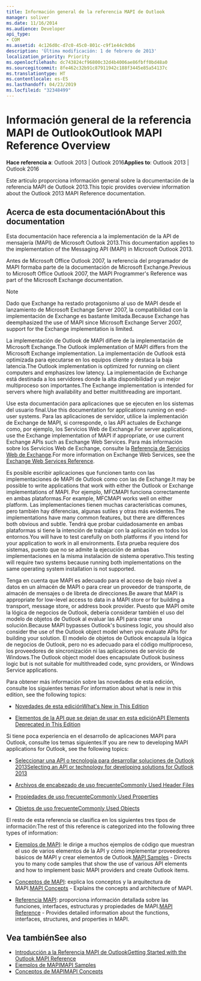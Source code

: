 ```yaml
---
title: Información general de la referencia MAPI de Outlook
manager: soliver
ms.date: 11/16/2014
ms.audience: Developer
api_type:
- COM
ms.assetid: 4c126d0c-d7c0-45c0-801c-c9f1e44c9db6
description: 'Última modificación: 1 de febrero de 2013'
localization_priority: Priority
ms.openlocfilehash: dc743824cf96800c32d4b4006ae86fbff0bd48a0
ms.sourcegitcommit: 8fe462c32b91c87911942c188f3445e85a54137c
ms.translationtype: HT
ms.contentlocale: es-ES
ms.lasthandoff: 04/23/2019
ms.locfileid: "32348499"
---
```

# <a name="outlook-mapi-reference-overview"></a><span data-ttu-id="beff0-103">Información general de la referencia MAPI de Outlook</span><span class="sxs-lookup"><span data-stu-id="beff0-103">Outlook MAPI Reference Overview</span></span>

<span data-ttu-id="beff0-104">**Hace referencia a**: Outlook 2013 | Outlook 2016</span><span class="sxs-lookup"><span data-stu-id="beff0-104">**Applies to**: Outlook 2013 | Outlook 2016</span></span> 
  
<span data-ttu-id="beff0-105">Este artículo proporciona información general sobre la documentación de la referencia MAPI de Outlook 2013.</span><span class="sxs-lookup"><span data-stu-id="beff0-105">This topic provides overview information about the Outlook 2013 MAPI Reference documentation.</span></span>
  
## <a name="about-this-documentation"></a><span data-ttu-id="beff0-106">Acerca de esta documentación</span><span class="sxs-lookup"><span data-stu-id="beff0-106">About this documentation</span></span>

<span data-ttu-id="beff0-107">Esta documentación hace referencia a la implementación de la API de mensajería (MAPI) de Microsoft Outlook 2013.</span><span class="sxs-lookup"><span data-stu-id="beff0-107">This documentation applies to the implementation of the Messaging API (MAPI) in Microsoft Outlook 2013.</span></span> 
  
<span data-ttu-id="beff0-108">Antes de Microsoft Office Outlook 2007, la referencia del programador de MAPI formaba parte de la documentación de Microsoft Exchange.</span><span class="sxs-lookup"><span data-stu-id="beff0-108">Previous to Microsoft Office Outlook 2007, the MAPI Programmer's Reference was part of the Microsoft Exchange documentation.</span></span>
  
> [!NOTE]
> <span data-ttu-id="beff0-109">Dado que Exchange ha restado protagonismo al uso de MAPI desde el lanzamiento de Microsoft Exchange Server 2007, la compatibilidad con la implementación de Exchange es bastante limitada.</span><span class="sxs-lookup"><span data-stu-id="beff0-109">Because Exchange has deemphasized the use of MAPI since Microsoft Exchange Server 2007, support for the Exchange implementation is limited.</span></span> 
  
<span data-ttu-id="beff0-110">La implementación de Outlook de MAPI difiere de la implementación de Microsoft Exchange.</span><span class="sxs-lookup"><span data-stu-id="beff0-110">The Outlook implementation of MAPI differs from the Microsoft Exchange implementation.</span></span> <span data-ttu-id="beff0-111">La implementación de Outlook está optimizada para ejecutarse en los equipos cliente y destaca la baja latencia.</span><span class="sxs-lookup"><span data-stu-id="beff0-111">The Outlook implementation is optimized for running on client computers and emphasizes low latency.</span></span> <span data-ttu-id="beff0-112">La implementación de Exchange está destinada a los servidores donde la alta disponibilidad y un mejor multiproceso son importantes.</span><span class="sxs-lookup"><span data-stu-id="beff0-112">The Exchange implementation is intended for servers where high availability and better multithreading are important.</span></span>
  
<span data-ttu-id="beff0-113">Use esta documentación para aplicaciones que se ejecuten en los sistemas del usuario final.</span><span class="sxs-lookup"><span data-stu-id="beff0-113">Use this documentation for applications running on end-user systems.</span></span> <span data-ttu-id="beff0-114">Para las aplicaciones de servidor, utilice la implementación de Exchange de MAPI, si corresponde, o las API actuales de Exchange como, por ejemplo, los Servicios Web de Exchange.</span><span class="sxs-lookup"><span data-stu-id="beff0-114">For server applications, use the Exchange implementation of MAPI if appropriate, or use current Exchange APIs such as Exchange Web Services.</span></span> <span data-ttu-id="beff0-115">Para más información sobre los Servicios Web de Exchange, consulte la [Referencia de Servicios Web de Exchange](https://msdn.microsoft.com/library/bb204119.aspx).</span><span class="sxs-lookup"><span data-stu-id="beff0-115">For more information on Exchange Web Services, see the [Exchange Web Services Reference](https://msdn.microsoft.com/library/bb204119.aspx).</span></span>
  
<span data-ttu-id="beff0-116">Es posible escribir aplicaciones que funcionen tanto con las implementaciones de MAPI de Outlook como con las de Exchange.</span><span class="sxs-lookup"><span data-stu-id="beff0-116">It may be possible to write applications that work with either the Outlook or Exchange implementations of MAPI.</span></span> <span data-ttu-id="beff0-117">Por ejemplo, MFCMAPI funciona correctamente en ambas plataformas.</span><span class="sxs-lookup"><span data-stu-id="beff0-117">For example, MFCMAPI works well on either platform.</span></span> <span data-ttu-id="beff0-118">Las implementaciones tienen muchas características comunes, pero también hay diferencias, algunas sutiles y otras más evidentes.</span><span class="sxs-lookup"><span data-stu-id="beff0-118">The implementations have many common features, but there are differences both obvious and subtle.</span></span> <span data-ttu-id="beff0-119">Tendrá que probar cuidadosamente en ambas plataformas si tiene la intención de trabajar con la aplicación en todos los entornos.</span><span class="sxs-lookup"><span data-stu-id="beff0-119">You will have to test carefully on both platforms if you intend for your application to work in all environments.</span></span> <span data-ttu-id="beff0-120">Esta prueba requiere dos sistemas, puesto que no se admite la ejecución de ambas implementaciones en la misma instalación de sistema operativo.</span><span class="sxs-lookup"><span data-stu-id="beff0-120">This testing will require two systems because running both implementations on the same operating system installation is not supported.</span></span>
  
<span data-ttu-id="beff0-121">Tenga en cuenta que MAPI es adecuado para el acceso de bajo nivel a datos en un almacén de MAPI o para crear un proveedor de transporte, de almacén de mensajes o de libreta de direcciones.</span><span class="sxs-lookup"><span data-stu-id="beff0-121">Be aware that MAPI is appropriate for low-level access to data in a MAPI store or for building a transport, message store, or address book provider.</span></span> <span data-ttu-id="beff0-122">Puesto que MAPI omite la lógica de negocios de Outlook, debería considerar también el uso del modelo de objetos de Outlook al evaluar las API para crear una solución.</span><span class="sxs-lookup"><span data-stu-id="beff0-122">Because MAPI bypasses Outlook's business logic, you should also consider the use of the Outlook object model when you evaluate APIs for building your solution.</span></span> <span data-ttu-id="beff0-123">El modelo de objetos de Outlook encapsula la lógica de negocios de Outlook, pero no es adecuado para el código multiproceso, los proveedores de sincronización ni las aplicaciones de servicio de Windows.</span><span class="sxs-lookup"><span data-stu-id="beff0-123">The Outlook object model does encapsulate Outlook business logic but is not suitable for multithreaded code, sync providers, or Windows Service applications.</span></span>
  
<span data-ttu-id="beff0-124">Para obtener más información sobre las novedades de esta edición, consulte los siguientes temas:</span><span class="sxs-lookup"><span data-stu-id="beff0-124">For information about what is new in this edition, see the following topics:</span></span>
  
- [<span data-ttu-id="beff0-125">Novedades de esta edición</span><span class="sxs-lookup"><span data-stu-id="beff0-125">What's New in This Edition</span></span>](what-s-new-in-this-edition.md)
    
- [<span data-ttu-id="beff0-126">Elementos de la API que se dejan de usar en esta edición</span><span class="sxs-lookup"><span data-stu-id="beff0-126">API Elements Deprecated in This Edition</span></span>](api-elements-deprecated-in-this-edition.md)
    
<span data-ttu-id="beff0-127">Si tiene poca experiencia en el desarrollo de aplicaciones MAPI para Outlook, consulte los temas siguientes:</span><span class="sxs-lookup"><span data-stu-id="beff0-127">If you are new to developing MAPI applications for Outlook, see the following topics:</span></span>
  
- [<span data-ttu-id="beff0-128">Seleccionar una API o tecnología para desarrollar soluciones de Outlook 2013</span><span class="sxs-lookup"><span data-stu-id="beff0-128">Selecting an API or technology for developing solutions for Outlook 2013</span></span>](https://msdn.microsoft.com/library/jj900714.aspx)
    
- [<span data-ttu-id="beff0-129">Archivos de encabezado de uso frecuente</span><span class="sxs-lookup"><span data-stu-id="beff0-129">Commonly Used Header Files</span></span>](commonly-used-header-files.md)
    
- [<span data-ttu-id="beff0-130">Propiedades de uso frecuente</span><span class="sxs-lookup"><span data-stu-id="beff0-130">Commonly Used Properties</span></span>](commonly-used-properties.md)
    
- [<span data-ttu-id="beff0-131">Objetos de uso frecuente</span><span class="sxs-lookup"><span data-stu-id="beff0-131">Commonly Used Objects</span></span>](commonly-used-objects.md)
    
<span data-ttu-id="beff0-132">El resto de esta referencia se clasifica en los siguientes tres tipos de información:</span><span class="sxs-lookup"><span data-stu-id="beff0-132">The rest of this reference is categorized into the following three types of information:</span></span>
  
- <span data-ttu-id="beff0-133">[Ejemplos de MAPI](mapi-samples.md): le dirige a muchos ejemplos de código que muestran el uso de varios elementos de la API y cómo implementar proveedores básicos de MAPI y crear elementos de Outlook.</span><span class="sxs-lookup"><span data-stu-id="beff0-133">[MAPI Samples](mapi-samples.md) - Directs you to many code samples that show the use of various API elements and how to implement basic MAPI providers and create Outlook items.</span></span> 
    
- <span data-ttu-id="beff0-134">[Conceptos de MAPI](mapi-concepts.md): explica los conceptos y la arquitectura de MAPI.</span><span class="sxs-lookup"><span data-stu-id="beff0-134">[MAPI Concepts](mapi-concepts.md) - Explains the concepts and architecture of MAPI.</span></span> 
    
- <span data-ttu-id="beff0-135">[Referencia MAPI](mapi-reference.md): proporciona información detallada sobre las funciones, interfaces, estructuras y propiedades de MAPI.</span><span class="sxs-lookup"><span data-stu-id="beff0-135">[MAPI Reference](mapi-reference.md) - Provides detailed information about the functions, interfaces, structures, and properties in MAPI.</span></span> 
    
## <a name="see-also"></a><span data-ttu-id="beff0-136">Vea también</span><span class="sxs-lookup"><span data-stu-id="beff0-136">See also</span></span>

- [<span data-ttu-id="beff0-137">Introducción a la Referencia MAPI de Outlook</span><span class="sxs-lookup"><span data-stu-id="beff0-137">Getting Started with the Outlook MAPI Reference</span></span>](getting-started-with-the-outlook-mapi-reference.md)
- [<span data-ttu-id="beff0-138">Ejemplos de MAPI</span><span class="sxs-lookup"><span data-stu-id="beff0-138">MAPI Samples</span></span>](mapi-samples.md)
- [<span data-ttu-id="beff0-139">Conceptos de MAPI</span><span class="sxs-lookup"><span data-stu-id="beff0-139">MAPI Concepts</span></span>](mapi-concepts.md)

